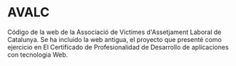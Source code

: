 # AVALC
Código de la web de la Associació de Victimes d'Assetjament Laboral de Catalunya. Se ha incluido la web antigua, el proyecto que presenté como ejercicio en El Certificado de Profesionalidad de Desarrollo de aplicaciones con tecnologia Web.

